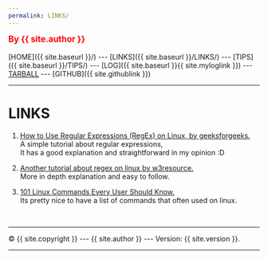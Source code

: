 ```yaml
---
permalink: LINKS/
---
```

<span style="color:red; font-weight:bold; font-size:larger;">By {{ site.author }}</span>
<br><br>
[HOME]({{ site.baseurl }}/) ---
[LINKS]({{ site.baseurl }}/LINKS/) ---
[TIPS]({{ site.baseurl }}/TIPS/) ---
[LOG]({{ site.baseurl }}{{ site.myloglink }}) ---
[TARBALL](SandBox/cbkadal.tar.xz) ---
[GITHUB]({{ site.githublink }})
<br>
<hr>

# LINKS

1. [How to Use Regular Expressions (RegEx) on Linux, by geeksforgeeks.](https://www.geeksforgeeks.org/how-to-use-regular-expressions-regex-on-linux/)<br>
A simple tutorial about regular expressions,<br>
It has a good explanation and straightforward in my opinion :D<br>

2. [Another tutorial about regex on linux by w3resource.](https://www.w3resource.com/linux-system-administration/regular-expressions.php)<br>
More in depth explanation and easy to follow.<br>

3. [101 Linux Commands Every User Should Know.](https://linuxhint.com/101-linux-commands/)<br>
Its pretty nice to have a list of commands that often used on linux.<br>

<br>
<hr>
&copy; {{ site.copyright }} --- {{ site.author }} --- Version: {{ site.version }}.
<hr>
<br>
